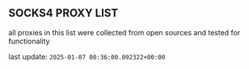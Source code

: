 ## SOCKS4 PROXY LIST

all proxies in this list were collected from open sources and tested for functionality

last update: `2025-01-07 00:36:00.092322+00:00`